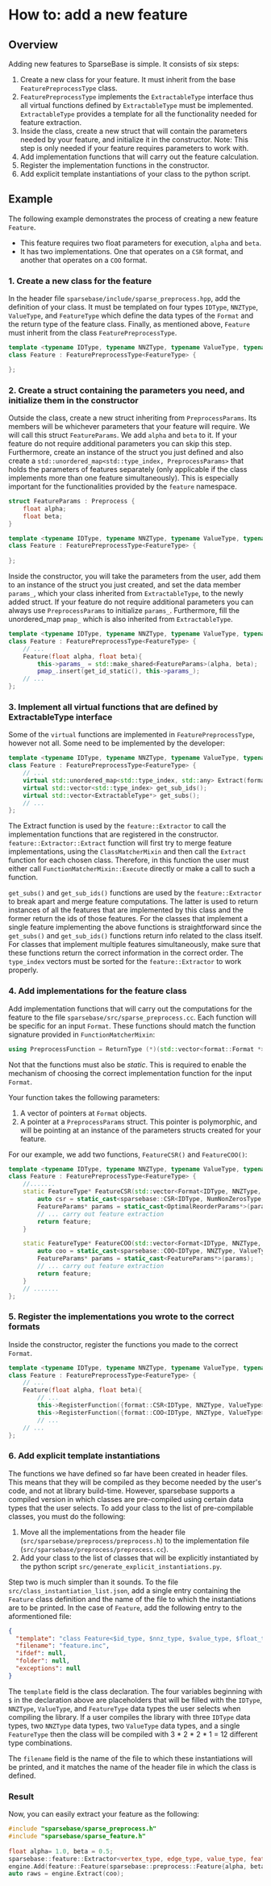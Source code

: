 # How to: add a new feature

## Overview

Adding new features to SparseBase is simple. It consists of six steps:

1. Create a new class for your feature. It must inherit from the base `FeaturePreprocessType` class.
2. `FeaturePreprocessType` implements the `ExtractableType` interface thus all virtual functions defined by `ExtractableType` must be implemented. `ExtractableType` provides a template for all the functionality needed for feature extraction.
3. Inside the class, create a new struct that will contain the parameters needed by your feature, and initialize it in the constructor. Note: This step is only needed if your feature requires parameters to work with.
4. Add implementation functions that will carry out the feature calculation.
5. Register the implementation functions in the constructor.
6. Add explicit template instantiations of your class to the python script.

## Example

The following example demonstrates the process of creating a new feature `Feature`.

- This feature requires two float parameters for execution, `alpha` and `beta`.
- It has two implementations. One that operates on a `CSR` format, and another that operates on a `COO` format.

### 1. Create a new class for the feature

In the header file `sparsebase/include/sparse_preprocess.hpp`, add the definition of your class. It must be templated on four types `IDType`, `NNZType`, `ValueType`, and `FeatureType` which define the data types of the `Format` and the return type of the feature class.  Finally, as mentioned above, `Feature` must inherit from the class `FeaturePreprocessType`.

```cpp
template <typename IDType, typename NNZType, typename ValueType, typename FeatureType>
class Feature : FeaturePreprocessType<FeatureType> {

};
```

### 2. Create a struct containing the parameters you need, and initialize them in the constructor

Outside the class, create a new struct inheriting from `PreprocessParams`. Its members will be whichever parameters that your feature will require. We will call this struct `FeatureParams`. We add `alpha` and `beta` to it. If your feature do not require additional parameters you can skip this step.
Furthermore, create an instance of the struct you just defined and also create a `std::unordered_map<std::type_index, PreprocessParams>` that holds the parameters of features separately (only applicable if the class implements more than one feature simultaneously). This is especially important for the functionalities provided by the `feature` namespace.

```cpp
struct FeatureParams : Preprocess {
    float alpha;
    float beta;
}

template <typename IDType, typename NNZType, typename ValueType, typename FeatureType>
class Feature : FeaturePreprocessType<FeatureType> {
    
};
```

Inside the constructor, you will take the parameters from the user, add them to an instance of the struct you just created, and set the data member `params_`, which your class inherited from `ExtractableType`, to the newly added struct. 
If your feature do not require additional parameters you can always use `PreprocessParams` to initialize `params_`.
Furthermore, fill the unordered_map `pmap_` which is also inherited from `ExtractableType`. 

```cpp
template <typename IDType, typename NNZType, typename ValueType, typename FeatureType>
class Feature : FeaturePreprocessType<FeatureType> {
	// ...
	Feature(float alpha, float beta){
		this->params_ = std::make_shared<FeatureParams>(alpha, beta);
        pmap_.insert(get_id_static(), this->params_);
	// ...
};
```

### 3. Implement all virtual functions that are defined by ExtractableType interface

Some of the `virtual` functions are implemented in `FeaturePreprocessType`, however not all. Some need to be implemented by the developer:

```cpp
template <typename IDType, typename NNZType, typename ValueType, typename FeatureType>
class Feature : FeaturePreprocessType<FeatureType> {
	// ...
    virtual std::unordered_map<std::type_index, std::any> Extract(format::Format * format);
    virtual std::vector<std::type_index> get_sub_ids();
    virtual std::vector<ExtractableType*> get_subs();
	// ...
};
```
The Extract function is used by the `feature::Extractor` to call the implementation functions that are registered in the constructor. `feature::Extractor::Extract` function will first try to merge feature implementations, using the `ClassMatcherMixin` and then call the `Extract` function for each chosen class. Therefore, in this function the user must either call `FunctionMatcherMixin::Execute` directly or make a call to such a function. 

`get_subs()` and `get_sub_ids()` functions are used by the `feature::Extractor` to break apart and merge feature computations. The latter is used to return instances of all the features that are implemented by this class and the former return the ids of those features. For the classes that implement a single feature implementing the above functions is straightforward since the `get_subs()` and `get_sub_ids()` functions return info related to the class itself. For classes that implement multiple features simultaneously, make sure that these functions return the correct information in the correct order. The `type_index` vectors must be sorted for the `feature::Extractor` to work properly.

### 4. Add implementations for the feature class

Add implementation functions that will carry out the computations for the feature to the file `sparsebase/src/sparse_preprocess.cc`. Each function will be specific for an input `Format`. These functions should match the function signature provided in `FunctionMatcherMixin`:

```cpp
using PreprocessFunction = ReturnType (*)(std::vector<format::Format *>, PreprocessParams *);
```
Not that the functions must also be *static*. This is required to enable the mechanism of choosing the correct implementation function for the input `Format`.

Your function takes the following parameters:

1. A vector of pointers at `Format` objects.
2. A pointer at a `PreprocessParams` struct. This pointer is polymorphic, and will be pointing at an instance of the parameters structs created for your feature.

For our example, we add two functions, `FeatureCSR()` and `FeatureCOO()`:

```cpp
template <typename IDType, typename NNZType, typename ValueType, typename FeatureType>
class Feature : FeaturePreprocessType<FeatureType> {
	//.......
	static FeatureType* FeatureCSR(std::vector<Format<IDType, NNZType, ValueType>*> input_sf, PreprocessParams* params){
		auto csr = static_cast<sparsebase::CSR<IDType, NumNonZerosType, ValueType>(input_sf[0]);
		FeatureParams* params = static_cast<OptimalReorderParams*>(params);
		// ... carry out feature extraction
		return feature;
	}

	static FeatureType* FeatureCOO(std::vector<Format<IDType, NNZType, ValueType>*> input_sf, PreprocessParams* params){
		auto coo = static_cast<sparsebase::COO<IDType, NNZType, ValueType>(input_sf[0]);
		FeatureParams* params = static_cast<FeatureParams*>(params);
		// ... carry out feature extraction
		return feature;
	}
	// .......
};
```

### 5. Register the implementations you wrote to the correct formats

Inside the constructor, register the functions you made to the correct `Format`.

```cpp
template <typename IDType, typename NNZType, typename ValueType, typename FeatureType>
class Feature : FeaturePreprocessType<FeatureType> {
	// ...
	Feature(float alpha, float beta){
		// ...
		this->RegisterFunction({format::CSR<IDType, NNZType, ValueType>::get_id_static()}, FeatureCSR);
		this->RegisterFunction({format::COO<IDType, NNZType, ValueType>::get_id_static()}, FeatureCOO);
		// ...
	// ...
};
```

### 6. Add explicit template instantiations

The functions we have defined so far have been created in header files. This means that they will be compiled as they become needed by the user's code, and not at library build-time. However, sparsebase supports a compiled version in which classes are pre-compiled using certain data types that the user selects. To add your class to the list of pre-compilable classes, you must do the following:

1. Move all the implementations from the header file (`src/sparsebase/preprocess/preprocess.h`) to the implementation file (`src/sparsebase/preprocess/preprocess.cc`).
2. Add your class to the list of classes that will be explicitly instantiated by the python script `src/generate_explicit_instantiations.py`.

Step two is much simpler than it sounds. To the file `src/class_instantiation_list.json`, add a single entry containing the `Feature` class definition and the name of the file to which the instantiations are to be printed. In the case of `Feature`, add the following entry to the aformentioned file:

```json
{
  "template": "class Feature<$id_type, $nnz_type, $value_type, $float_type>",
  "filename": "feature.inc",
  "ifdef": null,
  "folder": null,
  "exceptions": null
}
```
The `template` field is the class declaration. The four variables beginning with `$` in the declaration above are placeholders that will be filled with the `IDType`, `NNZType`, `ValueType`, and `FeatureType` data types the user selects when compiling the library. If a user compiles the library with three `IDType` data types, two `NNZType` data types, two `ValueType` data types, and a single `FeatureType` then the class will be compiled with 3 * 2 * 2 * 1 = 12 different type combinations.

The `filename` field is the name of the file to which these instantiations will be printed, and it matches the name of the header file in which the class is defined.

### Result

Now, you can easily extract your feature as the following:

```cpp
#include "sparsebase/sparse_preprocess.h"
#include "sparsebase/sparse_feature.h"
 
float alpha= 1.0, beta = 0.5;
sparsebase::feature::Extractor<vertex_type, edge_type, value_type, feature_type> engine;
engine.Add(feature::Feature(sparsebase::preprocess::Feature{alpha, beta}));
auto raws = engine.Extract(coo);
```